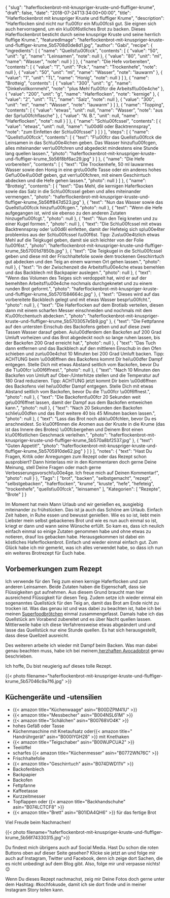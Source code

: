 {
    "slug": "haferflockenbrot-mit-knuspriger-kruste-und-fluffiger-krume",
    "draft": false,
    "date": "2018-07-24T13:34:00+00:00",
    "title": "Haferflockenbrot mit knuspriger Kruste und fluffiger Krume",
    "description": "Haferflocken sind nicht nur f\u00fcr ein M\u00fcsli gut. Sie eignen sich auch hervorragend, um ein k\u00f6stliches Brot zu backen. Dieses Haferflockenbrot besticht durch seine knusprige Kruste und seine herrlich fluffige Krume.",
    "featuredImage": "haferflockenbrot-mit-knuspriger-kruste-und-fluffiger-krume_5b5708d0de8d1.jpg",
    "author": "Gabi",
    "recipe": {
        "ingredients": [
            {
                "name": "Quellst\u00fcck",
                "contents": [
                    {
                        "value": "50",
                        "unit": "g",
                        "name": "Leinsamen",
                        "note": null
                    },
                    {
                        "value": "80",
                        "unit": "ml",
                        "name": "Wasser",
                        "note": null
                    }
                ]
            },
            {
                "name": "Die Hefe vorbereiten",
                "contents": [
                    {
                        "value": "1",
                        "unit": "Pck.",
                        "name": "Trockenhefe",
                        "note": null
                    },
                    {
                        "value": "50",
                        "unit": "ml",
                        "name": "Wasser",
                        "note": "lauwarm"
                    },
                    {
                        "value": "1",
                        "unit": "TL",
                        "name": "Honig",
                        "note": null
                    }
                ]
            },
            {
                "name": "Brotteig",
                "contents": [
                    {
                        "value": "300",
                        "unit": "g",
                        "name": "Dinkelvollkornmehl",
                        "note": "plus Mehl f\u00fcr die Arbeitsfl\u00e4che"
                    },
                    {
                        "value": "200",
                        "unit": "g",
                        "name": "Haferflocken",
                        "note": "kernige"
                    },
                    {
                        "value": "2",
                        "unit": "TL",
                        "name": "Salz",
                        "note": null
                    },
                    {
                        "value": "300",
                        "unit": "ml",
                        "name": "Wasser",
                        "note": "lauwarm"
                    }
                ]
            },
            {
                "name": "Topping",
                "contents": [
                    {
                        "value": "etwas",
                        "unit": null,
                        "name": "Wasser",
                        "note": "aus der Spr\u00fchflasche"
                    },
                    {
                        "value": "N. B.",
                        "unit": null,
                        "name": "Haferflocken",
                        "note": null
                    }
                ]
            },
            {
                "name": "Sch\u00fcssel",
                "contents": [
                    {
                        "value": "etwas",
                        "unit": null,
                        "name": "\u00d6l oder  Backtrennspray",
                        "note": "zum Einfetten der Sch\u00fcssel"
                    }
                ]
            }
        ],
        "steps": [
            {
                "name": "Quellst\u00fcck",
                "contents": [
                    {
                        "text": "F\u00fcr das Quellst\u00fcck die Leinsamen in das Sch\u00e4lchen geben. Das Wasser hinzuf\u00fcgen, alles miteinander verr\u00fchren und abgedeckt mindestens eine Stunde lang quellen lassen.",
                        "photo": "haferflockenbrot-mit-knuspriger-kruste-und-fluffiger-krume_5b56f8bf6ac29.jpg"
                    }
                ]
            },
            {
                "name": "Die Hefe vorbereiten",
                "contents": [
                    {
                        "text": "Die Trockenhefe, 50 ml lauwarmes Wasser sowie den Honig in eine gro\u00dfe Tasse oder ein anderes hohes Gef\u00e4\u00df geben, gut verr\u00fchren, mit einem Geschirrtuch abdecken und die Hefe gehen lassen.",
                        "photo": null
                    }
                ]
            },
            {
                "name": "Brotteig",
                "contents": [
                    {
                        "text": "Das Mehl, die kernigen Haferfkocken sowie das Salz in die Sch\u00fcssel geben und alles miteinander vermengen.",
                        "photo": "haferflockenbrot-mit-knuspriger-kruste-und-fluffiger-krume_5b56ff847d523.jpg"
                    },
                    {
                        "text": "Nun das Wasser sowie das Quellst\u00fcck hinzuf\u00fcgen.",
                        "photo": null
                    },
                    {
                        "text": "Wenn die Hefe aufgegangen ist, wird sie ebenso zu den anderen Zutaten hinzugef\u00fcgt.",
                        "photo": null
                    },
                    {
                        "text": "Nun den Teig kneten und zu einer Kugel formen.",
                        "photo": null
                    },
                    {
                        "text": "Die Sch\u00fcssel mit etwas Backtrennspray oder \u00d6l einfetten, damit der Hefeteig sich sp\u00e4ter problemlos aus der Sch\u00fcssel l\u00f6st. Tipp: Zus\u00e4tzlich etwas Mehl auf die Teigkugel geben, damit sie sich leichter von der Folie l\u00f6st.",
                        "photo": "haferflockenbrot-mit-knuspriger-kruste-und-fluffiger-krume_5b57001d7850b.jpg"
                    },
                    {
                        "text": "Die Teigkugel in die Sch\u00fcssel geben und diese mit der Frischhaltefolie sowie dem trockenen Geschirrtuch gut abdecken und den Teig an einem warmen Ort gehen lassen.",
                        "photo": null
                    },
                    {
                        "text": "In der Zwischenzeit die Arbeitsfl\u00e4che etwas bemehlen und das Backblech mit Backpapier auslegen.",
                        "photo": null
                    },
                    {
                        "text": "Wenn das Volumen des Teiges sich verdoppelt hat, wird er auf der bemehlten Arbeitsfl\u00e4che nochmals durchgeknetet und zu einem runden Brot geformt.",
                        "photo": "haferflockenbrot-mit-knuspriger-kruste-und-fluffiger-krume_5b5701584664c.jpg"
                    },
                    {
                        "text": "Dieses wird auf das vorbereitete Backblech gelegt und mit etwas Wasser bespr\u00fcht.",
                        "photo": null
                    },
                    {
                        "text": "Die Haferflocken auf dem Brotlaib verteilen, diesen dann mit einem scharfen Messer einschneiden und nochmals mit dem K\u00fcchentuch abdecken.",
                        "photo": "haferflockenbrot-mit-knuspriger-kruste-und-fluffiger-krume_5b5703057e5b9.jpg"
                    },
                    {
                        "text": "Die Fettpfanne auf den untersten Einschub des Backofens geben und  auf diese zwei Tassen Wasser darauf geben. Au\u00dferdem den Backofen auf 200 Grad Umluft vorheizen und das Brot abgedeckt noch so lange ruhen lassen, bis der Backofen 200 Grad erreicht hat.",
                        "photo": null
                    },
                    {
                        "text": "Das Tuch dann entfernen und das Backblech auf den mittleren Einschub in den Ofen schieben und zun\u00e4chst 10 Minuten bei 200 Grad Umluft backen. Tipp: ACHTUNG beim \u00d6ffnen des Backofens kommt Dir hei\u00dfer Dampf entgegen. Stelle Dich mit etwas Abstand seitlich vom Backofen, bevor Du die T\u00fcr \u00f6ffnest.",
                        "photo": null
                    },
                    {
                        "text": "Nach 10 Minuten den Backofen von Umluft auf Ober-\/Unterhitze stellen und die Temperatur auf 180 Grad reduzieren. Tipp: ACHTUNG jetzt kommt Dir beim \u00d6ffnen des Backofens viel hei\u00dfer Dampf entgegen. Stelle Dich mit etwas Abstand seitlich vom Backofen, bevor Du die T\u00fcr \u00f6ffnest.",
                        "photo": null
                    },
                    {
                        "text": "Die Backofent\u00fcr 20 Sekunden weit ge\u00f6ffnet lassen, damit der Dampf aus dem Backofen entweichen kann.",
                        "photo": null
                    },
                    {
                        "text": "Nach 20 Sekunden den Backofen schlie\u00dfen und das Brot weitere 40 bis 45 Minuten backen lassen.",
                        "photo": null
                    },
                    {
                        "text": "Lass das Brot noch abk\u00fchlen, bevor Du es anschneidest. So k\u00f6nnen die Aromen aus der Kruste in die Krume (das ist das Innere des Brotes) \u00fcbergehen und Deinem Brot einen k\u00f6stlichen Geschmack verleihen.",
                        "photo": "haferflockenbrot-mit-knuspriger-kruste-und-fluffiger-krume_5b570a8bf2537.jpg"
                    },
                    {
                        "text": "Guten Appetit!",
                        "photo": "haferflockenbrot-mit-knuspriger-kruste-und-fluffiger-krume_5b5705910de62.jpg"
                    }
                ]
            }
        ],
        "notes": {
            "text": "Hast Du Fragen, Kritik oder Anregungen zum Rezept oder das Rezept schon ausprobiert? Dann hinterlass mir in den Kommentaren doch gerne Deine Meinung, stell Deine Fragen oder mach gerne Verbesserungsvorschl\u00e4ge. Ich freue mich auf Deinen Kommentar!",
            "photo": null
        }
    },
    "Tags": [
        "brot",
        "backen",
        "selbstgemacht",
        "rezept",
        "selbstgebacken",
        "haferflocken",
        "krume",
        "kruste",
        "hefe",
        "hefeteig",
        "trockenhefe",
        "quellst\u00fcck",
        "leinsamen"
    ],
    "Kategorien": [
        "Rezepte",
        "Brote"
    ]
}

Im Moment hat mein Mann Urlaub und wir genießen es, ausgiebig miteinander zu frühstücken. Das ist ja auch das Schöne am Urlaub. Einfach Zeit haben, in Ruhe essen und bewusst genießen. Wie es so ist, liebt mein Liebster mein selbst gebackenes Brot und wie es nun auch einmal so ist, kriegt er dann und wann seine Wünsche erfüllt. So kam es, dass ich neulich einfach einmal so einige Zutaten genommen habe und ohne etwas zu notieren, drauf los gebacken habe. Herausgekommen ist dabei ein köstliches Haferflockenbrot. Einfach und wieder einmal einfach gut. Zum Glück habe ich mir gemerkt, was ich alles verwendet habe, so dass ich nun ein weiteres Brotrezept für Euch habe.

## Vorbemerkungen zum Rezept

Ich verwende für den Teig zum einen kernige Haferflocken und zum anderen Leinsamen. Beide Zutaten haben die Eigenschaft, dass sie Flüssigkeiten gut aufnehmen. Aus diesem Grund braucht man hier ausreichend Flüssigkeit für diesen Teig. Zudem setze ich wieder einmal ein sogenanntes Quellstück für den Teig an, damit das Brot am Ende nicht zu trocken ist. Was das genau ist und was dabei zu beachten ist, habe ich bei meinen [Superfoodbrötchen](https://kochfokus.de/artikel/superfoodbroetchen-chiasamen-protein/ "Superfoodbrötchen") einmal zusammengefasst.
Damals habe ich das Quellstück am Vorabend zubereitet und es über Nacht quellen lassen. Mittlerweile habe ich diese Verfahrensweise etwas abgeändert und und lasse das Quellstück nur eine Stunde quellen. Es hat sich herausgestellt, dass diese Quellzeit ausreicht.

Des weiteren arbeite ich wieder mit Dampf beim Backen. Was man dabei genau beachten muss, habe ich bei meinem[ herzhaften Avocadobrot](https://kochfokus.de/artikel/herzhaftes-avocadobrot-mit-nuessen-von-kochfokusde/ " herzhaften Avocadobrot") genau beschrieben.


Ich hoffe, Du bist neugierig auf dieses tolle Rezept.

{{< photo filename="haferflockenbrot-mit-knuspriger-kruste-und-fluffiger-krume_5b57046c9a7f6.jpg" >}}

## Küchengeräte und -utensilien

- {{< amazon title="Küchenwaage" asin="B00DZPM41U" >}}
- {{< amazon title="Messbecher" asin="B004NSL61M" >}}
- {{< amazon title="Schälchen" asin="B00768VO4K" >}}
- hohes Gefäß oder Tasse
- Küchenmaschine mit Knetaufsatz oder{{< amazon title=" Handrührgerät" asin="B000IYGH28" >}} mit Knethaken
- {{< amazon title="Teigschaber" asin="B00WJPCUA2" >}}
- Teelöffel
- scharfes {{< amazon title="Küchenmesser" asin="B0772WN76C" >}}
- Frischhaltefolie
- {{< amazon title="Geschirrtuch" asin="B074DWD11V" >}}
- Backofenblech
- Backpapier
- Backofen
- Fettpfanne
- Kaffeetasse
- Kurzzeitmesser
- Topflappen oder {{< amazon title="Backhandschuhe" asin="B074LCTCF8" >}}
- {{< amazon title="Brett" asin="B01IDA4QH6" >}} für das fertige Brot

Viel Freude beim Nachmachen!

{{< photo filename="haferflockenbrot-mit-knuspriger-kruste-und-fluffiger-krume_5b56f74330315.jpg">}}

Du findest mich übrigens auch auf Social Media. Hast Du schon die roten Buttons oben auf dieser Seite gesehen? Klicke sie jetzt an und folge mir auch auf Instagram, Twitter und Facebook, denn ich zeige dort Sachen, die es nicht unbedingt auf dem Blog gibt. Also, folge mir und verpasse nichts! 😉

Wenn Du dieses Rezept nachmachst, zeig mir Deine Fotos doch gerne unter dem Hashtag: #kochfokusde, damit ich sie dort finde und in meiner Instagram Story teilen kann.